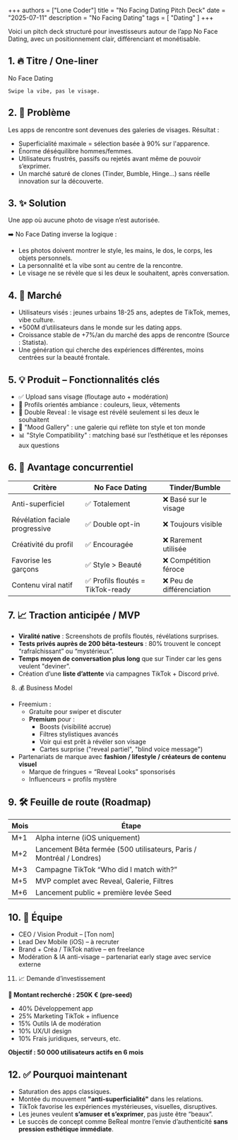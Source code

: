 +++
authors = ["Lone Coder"]
title = "No Facing Dating Pitch Deck"
date = "2025-07-11"
description = "No Facing Dating"
tags = [
    "Dating"
]
+++

Voici un pitch deck structuré pour investisseurs autour de l’app No Face Dating, avec un positionnement clair, différenciant et monétisable.

## 1. 🔥 Titre / One-liner

No Face Dating

    Swipe la vibe, pas le visage.

## 2. 🚨 Problème

Les apps de rencontre sont devenues des galeries de visages. Résultat :

* Superficialité maximale = sélection basée à 90% sur l'apparence.
*  Énorme déséquilibre hommes/femmes.
* Utilisateurs frustrés, passifs ou rejetés avant même de pouvoir s’exprimer.
* Un marché saturé de clones (Tinder, Bumble, Hinge…) sans réelle innovation sur la découverte.

## 3. ✨ Solution

Une app où aucune photo de visage n’est autorisée.

➡️ No Face Dating inverse la logique :

* Les photos doivent montrer le style, les mains, le dos, le corps, les objets personnels.
* La personnalité et la vibe sont au centre de la rencontre.
* Le visage ne se révèle que si les deux le souhaitent, après conversation.

## 4. 🎯 Marché

* Utilisateurs visés : jeunes urbains 18-25 ans, adeptes de TikTok, memes, vibe culture.
* +500M d’utilisateurs dans le monde sur les dating apps.
* Croissance stable de +7%/an du marché des apps de rencontre (Source : Statista).
* Une génération qui cherche des expériences différentes, moins centrées sur la beauté frontale.

## 5. 💡 Produit – Fonctionnalités clés

* ✅ Upload sans visage (floutage auto + modération)
* 🎨 Profils orientés ambiance : couleurs, lieux, vêtements
* 🔐 Double Reveal : le visage est révélé seulement si les deux le souhaitent
* 📸 "Mood Gallery" : une galerie qui reflète ton style et ton monde
* 📊 "Style Compatibility" : matching basé sur l’esthétique et les réponses aux questions


## 6. 🧲 Avantage concurrentiel

|**Critère**                    | **No Face Dating**	           | **Tinder/Bumble**        |
|-------------------------------|----------------------------------|--------------------------|
|Anti-superficiel	            |✅ Totalement	                  |❌ Basé sur le visage     |
|Révélation faciale progressive	|✅ Double opt-in	              |❌ Toujours visible       |
|Créativité du profil           |✅ Encouragée	                  |❌ Rarement utilisée      |
|Favorise les garçons	        |✅ Style > Beauté	              |❌ Compétition féroce     |
|Contenu viral natif         	|✅ Profils floutés = TikTok-ready |❌ Peu de différenciation |



## 7. 📈 Traction anticipée / MVP

* **Viralité native** : Screenshots de profils floutés, révélations surprises.
* **Tests privés auprès de 200 bêta-testeurs** : 80% trouvent le concept “rafraîchissant” ou “mystérieux”.
* **Temps moyen de conversation plus long** que sur Tinder car les gens veulent "deviner".
* Création d’une **liste d’attente** via campagnes TikTok + Discord privé.

8. 💰 Business Model

* Freemium :
    * Gratuite pour swiper et discuter
    * **Premium** pour :
        * Boosts (visibilité accrue)
        * Filtres stylistiques avancés
        * Voir qui est prêt à révéler son visage
        * Cartes surprise ("reveal partiel", "blind voice message")
* Partenariats de marque avec **fashion / lifestyle / créateurs de contenu visuel**
    * Marque de fringues = “Reveal Looks” sponsorisés
    * Influenceurs = profils mystère



## 9. 🛠️ Feuille de route (Roadmap)

| Mois |	Étape                                                                    |
|------|-----------------------------------------------------------------------------|
| M+1  |	Alpha interne (iOS uniquement)                                           |
| M+2  |	Lancement Bêta fermée (500 utilisateurs, Paris / Montréal / Londres)     |
| M+3  |	Campagne TikTok “Who did I match with?”                                  |
| M+5  |	MVP complet avec Reveal, Galerie, Filtres                                |
| M+6  |	Lancement public + première levée Seed                                   |

## 10. 👥 Équipe

* CEO / Vision Produit – [Ton nom]
* Lead Dev Mobile (iOS) – à recruter
* Brand + Créa / TikTok native – en freelance
* Modération & IA anti-visage – partenariat early stage avec service externe


11. 📈 Demande d’investissement

**💸 Montant recherché : 250K € (pre-seed)**
* 40% Développement app
* 25% Marketing TikTok + influence
* 15% Outils IA de modération
* 10% UX/UI design
* 10% Frais juridiques, serveurs, etc.

**Objectif : 50 000 utilisateurs actifs en 6 mois**

## 12. ✅ Pourquoi maintenant

* Saturation des apps classiques.
* Montée du mouvement **"anti-superficialité"** dans les relations.
* TikTok favorise les expériences mystérieuses, visuelles, disruptives.
* Les jeunes veulent **s’amuser et s’exprimer**, pas juste être “beaux”.
* Le succès de concept comme BeReal montre l’envie d’authenticité **sans pression esthétique immédiate**.
